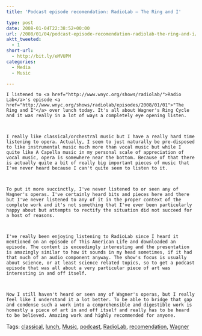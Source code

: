 ```yaml
---
title: 'Podcast episode recomendation: RadioLab – The Ring and I'

type: post
date: 2008-01-04T22:38:52+00:00
url: /2008/01/04/podcast-episode-recomendation-radiolab-the-ring-and-i/
aktt_tweeted:
  - 1
short-url:
  - http://bit.ly/eMVUPM
categories:
  - Media
  - Music

---
```

<div class='microid-mailto+http:sha1:c21abf66f4d142550785a458e74726b9d6215a7b'>
  
    I listened to <a href="http://www.wnyc.org/shows/radiolab/">Radio Lab</a>'s episode <a href="http://www.wnyc.org/shows/radiolab/episodes/2008/01/01">"The Ring and I"</a> over lunch today. It's all about Wagner's Ring Cycle and it was really in a lot of ways a completely eye opening listen.
  
  
  
    I really like classical/orchestral music but I have a really hard time listening to opera. Actually, I seem to just naturally be pre-disposed to like instrumental music much more than vocal music but while I quite like A Capella music in my personal scale of appreciation of vocal music, opera is somewhere near the bottom. Because of that there is actually quite a bit of really big important pieces of music that I've never heard because I can't quite seem to listen to it.
  
  
  
    To put it more succinctly, I've never listened to or seen any of Wagner's operas. I've certainly heard bits and pieces here and there but I've never listened to any of it in the proper context of the complete work and it's not something that I've ever been particularly happy about but attempts to rectify the situation did not succeed for a host of reasons.
  
  
  
    I've really been enjoying listening to RadioLab since I heard it mentioned on an episode of This American Life and downloaded an episode. The content is exceedingly interesting and the presentation is amazingly similar to how it sounds in my head sometimes, if it had that much of an audio component anyway. The show's focus is usually about science, or at least science related topics, so to get a podcast episode that was all about a very particular piece of art was interesting in and off itself.
  
  
  
    Now I still haven't heard or seen any of Wagner's operas, but I really feel like I understand it a lot better. To be able to bridge that gap and condense such a work into a comprehensible and digestible work is honestly a piece of art in and off itself and really has to be heard to be believed. Amazing work and highly recommended for anyone.
  
</div>

<div class="st-post-tags">
  Tags: <a href="http://www.cavort.org/tag/classical/" title="classical" rel="tag">classical</a>, <a href="http://www.cavort.org/tag/lunch/" title="lunch" rel="tag">lunch</a>, <a href="http://www.cavort.org/tag/music/" title="Music" rel="tag">Music</a>, <a href="http://www.cavort.org/tag/podcast/" title="podcast" rel="tag">podcast</a>, <a href="http://www.cavort.org/tag/radiolab/" title="RadioLab" rel="tag">RadioLab</a>, <a href="http://www.cavort.org/tag/recomendation/" title="recomendation" rel="tag">recomendation</a>, <a href="http://www.cavort.org/tag/wagner/" title="Wagner" rel="tag">Wagner</a><br />
</div>